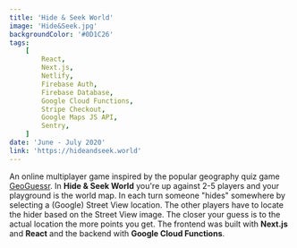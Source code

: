 ```yaml
---
title: 'Hide & Seek World'
image: 'Hide&Seek.jpg'
backgroundColor: '#0D1C26'
tags:
    [
        React,
        Next.js,
        Netlify,
        Firebase Auth,
        Firebase Database,
        Google Cloud Functions,
        Stripe Checkout,
        Google Maps JS API,
        Sentry,
    ]
date: 'June - July 2020'
link: 'https://hideandseek.world'
---
```


An online multiplayer game inspired by the popular geography quiz game [GeoGuessr](https://www.geoguessr.com/). In **Hide & Seek World** you're up against 2-5 players and your playground is the world map. In each turn someone "hides" somewhere by selecting a (Google) Street View location. The other players have to locate the hider based on the Street View image. The closer your guess is to the actual location the more points you get. The frontend was built with **Next.js** and **React** and the backend with **Google Cloud Functions**.
